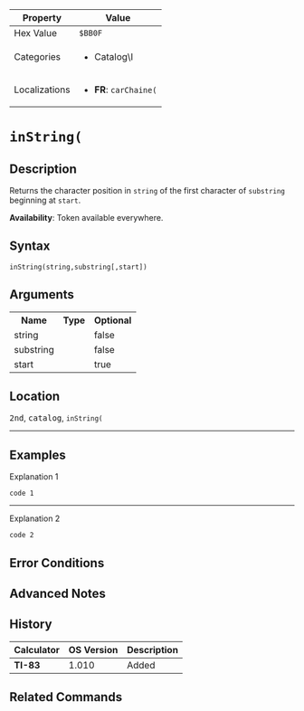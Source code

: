 | Property      | Value |
|---------------|-------|
| Hex Value     | `$BB0F`|
| Categories    | <ul><li>Catalog\I</li></ul> |
| Localizations | <ul><li><b>FR</b>: `carChaine(`</li></ul> |

# `inString(`

## Description
Returns the character position in `string` of the first character of `substring `beginning at `start`.


<b>Availability</b>: Token available everywhere.

## Syntax
`inString(string,substring[,start])`

## Arguments
<table>
<tr><th>Name</th><th>Type</th><th>Optional</th></tr>

<tr><td>string</td><td></td><td>false</td></tr>

<tr><td>substring</td><td></td><td>false</td></tr>

<tr><td>start</td><td></td><td>true</td></tr>

</table>

## Location
<kbd>2nd</kbd>, <kbd>catalog</kbd>, `inString(`
<hr>

## Examples

Explanation 1
```ti-basic
code 1
```
---
Explanation 2
```ti-basic
code 2
```

## Error Conditions


## Advanced Notes


## History
| Calculator | OS Version | Description |
|------------|------------|-------------|
| <b>TI-83</b> | 1.010 | Added

## Related Commands

    